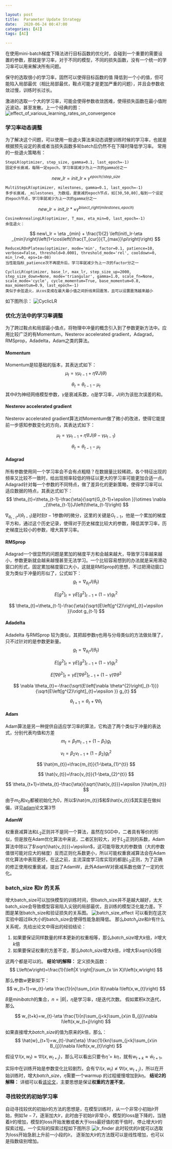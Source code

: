 ```yaml
---

layout: post
title:  Parameter Update Strategy
date:   2020-06-24 00:47:00
categories: [AI]
tags: [AI]

---
```



在使用mini-batch梯度下降法进行目标函数的优化时，会碰到一个重要的需要设置的参数，那就是学习率，对于不同的模型，不同的损失函数，没有一个统一的学习率可以用来解决所有问题。

保守的选取很小的学习率，固然可以使得目标函数的值 降低到一个小的值，但可能陷入局部最优（相比局部最优，鞍点可能才是更加严重的问题），并且会参数收敛过慢，训练时长过长。

激进的选取一个大的学习率，可能会使得参数收敛困难，使得损失函数在最小值附近波动，甚至发散。上一个经典的图：![effect_of_various_learning_rates_on_convergence][1]

### 学习率动态调整
为了解决这个问题，可以使用一些退火算法来动态调整训练时候的学习率，也就是根据预先设定的表或者当损失函数多轮batch后仍然不在下降时降低学习率。
常用的一些退火策略有：

~~~python3
StepLR(optimizer, step_size, gamma=0.1, last_epoch=-1)
固定步长衰减，每隔一定epoch，学习率就减少为上一次的gamma分之一
~~~

$$
new\_lr = init\_lr\times \gamma^{epoch//step\_size}
$$

~~~python3
MultiStepLR(optimizer, milestones, gamma=0.1, last_epoch=-1)
多步长衰减，_milestones_ 为数组，是衰减的epoch节点，如[30,50,80],每到一个设定的epoch节点，学习率就减少为上一次的gamma分之一
~~~

$$
new\_lr = init\_lr*\times \gamma^{bisect\_right\left(milestones,epoch\right)}
$$

~~~python3
CosineAnnealingLR(optimizer, T_max, eta_min=0, last_epoch=-1)
余弦退火：
~~~

$$
new\_lr = \eta _{min} + \frac{1}{2} \left(init\_lr-\eta _{min}\right)\left(1+\cos\left(\frac{T_{cur}}{T_{max}}\pi\right)\right)
$$

~~~python3
ReduceLROnPlateau(optimizer, mode='min', factor=0.1, patience=10, verbose=False, threshold=0.0001, threshold_mode='rel', cooldown=0, min_lr=0, eps=1e-08)
当性能指标_patience次不再提升后，学习率就减少为上一次的factor分之一
~~~

~~~python3
CyclicLR(optimizer, base_lr, max_lr, step_size_up=2000, step_size_down=None, mode='triangular', gamma=1.0, scale_fn=None, scale_mode='cycle', cycle_momentum=True, base_momentum=0.8, max_momentum=0.9, last_epoch=-1)
类似于余弦退火，从cos变成在最大最小值之间折线来回震荡，且可以设置震荡越来越小
~~~

如下图所示：
![CyclicLR][2]

### 优化方法中的学习率调整
为了跨过鞍点和局部最小值点，将物理中冲量的概念引入到了参数更新方法中。应用比较广泛的有Momentum，Nesterov accelerated gradient，Adagrad，RMSprop，Adadelta，Adam之类的算法。
#### Momentum
Momentum是较基础的版本，其表达式如下：
$$
\mu_{t}=\gamma\mu_{t-1}+\eta \nabla J\left(\theta\right)
$$

$$
\theta_{t}=\theta_{t-1}-\mu_{t}
$$
其中$\theta$为神经网络模型参数，$\gamma$是衰减系数，$\eta$是学习率，$J\left(\theta\right)$为该批次误差的和。

#### Nesterov accelerated gradient
Nesterov accelerated gradient算法对Momentum做了微小的改进，使得它能提前一步感知参数变化的方向，其表达式如下：

$$
\mu_{t}=\gamma\mu_{t-1}+\eta \nabla J\left(\theta-\gamma\mu_{t-1}\right)
$$

$$
\theta_{t}=\theta_{t-1}-\mu_{t}
$$

#### Adagrad
所有参数使用同一个学习率会不会有点粗糙？在数据量比较稀疏，各个特征出现的频率又比较不一致时，给出现频率较低的特征以更大的学习率可能更加合适一点。Adagrad针对每一个参数的不同特点，做了差异化的更新策略，使得学习率可以适应数据的特点，其表达式如下：
$$
\theta_{t}=\theta_{t-1}-\frac{\eta}{\sqrt{G_{t-1}+\epsilon }}\otimes \nabla _{\theta_{t-1}}J\left(\theta_{t-1}\right)
$$

$\nabla _{\theta_{t-1}}J\left(\theta_{t-1}\right)$是时刻$t-1$参数$\theta$的微分，这里的关键是$G_{t-1}$，他是一个累加的梯度平方和，通过这个历史记录，使得对于历史梯度比较大的参数，降低其学习率，历史梯度比较小的参数，增大其学习率。

#### RMSprop
Adagrad一个很显然的问题是累加的梯度平方和会越来越大，导致学习率越来越小，参数更新就会越来越慢甚至无法学习。一个比较容易想到的办法就是采用滑动窗口的形式，固定累加梯度窗口大小，这就是RMSprop的思想，不过把滑动窗口变为类似于冲量的形似了，公式如下：
$$
g_{t}=\nabla _{\theta_{t}}J\left(\theta_{t}\right)
$$

$$
E\left[g^{2}\right]_{t}=\gamma E\left[g^{2}\right]_{t-1} + \left(1-\gamma\right)g_{t}^{2}
$$

$$
\theta_{t}=\theta_{t-1}-\frac{\eta}{\sqrt{E\left[g^{2}\right]_{t}+\epsilon }}\odot g_{t-1}
$$

#### Adadelta
Adadelta 与RMSprop 较为类似，其把超参数$\eta$也用与分母类似的方法做处理了，只不过针对的是参数更新量。
$$
g_{t}=\nabla _{\theta_{t}}J\left(\theta_{t}\right)
$$

$$
E\left[g^{2}\right]_{t}=\gamma E\left[g^{2}\right]_{t-1} + \left(1-\gamma\right)g_{t}^{2}
$$

$$
E\left[\nabla \theta^{2}\right]_{t}=\gamma E\left[\nabla \theta^{2}\right]_{t-1} + \left(1-\gamma\right)\nabla \theta^{2}
$$

$$
\nabla \theta_{t}=-\frac{\sqrt{E\left[\nabla \theta^{2}\right]_{t-1}}}{\sqrt{E\left[g^{2}\right]_{t}+\epsilon }} g_{t}
$$


$$
\theta_{t+1}=\theta_{t}+\nabla \theta_{t}
$$

#### Adam
Adam算法是另一种提供自适应学习率的算法，它构造了两个类似于冲量的表达式，分别代表均值和方差
$$
m_{t}=\beta_{1}m_{t-1}+\left(1-\beta_{1}\right)g_{t}
$$

$$
v_{t}=\beta_{2}v_{t-1}+\left(1-\beta_{2}\right)g_{t}^{2}
$$

$$
\hat{m_{t}}=\frac{m_{t}}{1-\beta_{1}^{t}}
$$

$$
\hat{v_{t}}=\frac{v_{t}}{1-\beta_{2}^{t}}
$$


$$
\theta_{t+1}=\theta_{t}-\frac{\eta}{\sqrt{\hat{v_{t}}}+\epsilon }\hat{m_{t}}
$$

由于$m_{0}$和$v_{0}$都被初始化为0，所以$\hat{m_{t}}$和$\hat{v_{t}}$其实是在做纠偏，详见[adam][5]论文第3节
#### AdamW
权重衰减算法和$L_{2}$正则并不是同一个算法，虽然在SGD中，二者具有等价的形似，但是放在Adam优化算法中来说，二者区别较大，对于$L_{2}$正则的系数，Adam算法中除以了$\sqrt{\hat{v_{t}}}+\epsilon$，这可能导致大的参数值（大的参数值很可能对应大的梯度）反而正则化系数更小，所以可能权重衰减算法会在Adam优化算法中表现更好。在这之前，主流深度学习库实现的都是$L_{2}$正则，为了正确的修正使用权重衰减，提出了AdamW，此外AdamW对衰减系数也做了一定的优化。
### batch_size 和lr 的关系
增大batch_size可以加快模型的训练时间，但batch_size并不是越大越好，太大batch_size会导致模型容易陷入尖锐的局部最优，且训练的模型泛化能力差。下图是某张batch_size和验证损失的关系图。
![batch_size_effect][3]
可以看到在这次实验中超过8k大小的batch_size会使得性能急剧降低。
那么$batch_size$和$lr$有什么关系呢，先给出论文中得出的经验结论：
1. 如果要保证同样数量的样本更新的权重相等，那么$batch\_size$增大$k$倍，$lr$增大$k$倍
2. 如果要保证权重的方差不变，那么$batch\_size$增大$k$倍，$lr$增大$\sqrt{k}$倍

这两个都是可以的。
**结论1的解释：**
定义损失函数：
$$
L\left(w\right)=\frac{1}{\left|X \right|}\sum_{x \in X}l\left(x,w\right)
$$

那么参数$w$更新如下：
$$
w_{t+1}=w_{t}-\eta \frac{1}{n}\sum_{x\in  B}\nabla l\left(x,w_{t}\right)
$$

$B$是$minibatch$的集合，$n=\left|B\right|$，$\eta$是学习率，$t$是迭代次数。
假如累积$k$次迭代，那么

$$
w_{t+k}=w_{t}-\eta \frac{1}{n}\sum_{j<k}\sum_{x\in  B_{j}}\nabla l\left(x,w_{t+j}\right)
$$

如果直接增大$batch\_size$的值为原来的$k$倍，那么：
$$
\hat{w}_{t+1}=w_{t}-\hat{\eta} \frac{1}{kn}\sum_{j<k}\sum_{x\in  B_{j}}\nabla l\left(x,w_{t}\right)
$$

假设$\nabla l\left(x,w_{t}\right)\approx\nabla l\left(x,w_{t+j}\right)$，那么可以看出只要令$\hat{\eta}=k\eta$，就有$w_{t+k}\approx \hat{w}_{t+1}$。

实际中在训练开始是参数变化比较剧烈，会有$\nabla l\left(x,w_{t}\right)\not\approx\nabla l\left(x,w_{t+j}\right)$，所以在开始训练时，增大$batch\_size$，$\hat{\eta}$需要一个warmup
的过程缓慢增加到$k\eta$。
**结论2的解释：**
详细可以看[该论文](https://arxiv.org/abs/1705.08741)，主要思想是保证**权重的方差不变**。

### 寻找较优的初始学习率
自动寻找较优的初始$lr$的方法的思想是，在模型训练时，从一个非常小初始$lr$开始，例如$1e-7$，逐渐加大$lr$，此时由于初始$lr$非常小，模型的loss是下降的，当随着$lr$的增加，模型的loss开始发散或者大于loss最好值的若干倍时，停止增大$lr$的探索过程。一个实际的探索过程如下图所示
![lr_finder][3]
此时较优的$lr$就可以选取为loss开始急剧上升前一小段的$lr$。
逐渐加大$lr$的方法既可以是线性增加，也可以是指数级别增加。



[1]: /mark/assets/images/2020-06-10-parameter-update-strategy/effect_of_various_learning_rates_on_convergence.png
[2]: /mark/assets/images/2020-06-10-parameter-update-strategy/cyclical_learning_rates.png
[3]: /mark/assets/images/2020-06-10-parameter-update-strategy/batch_size_effect.png
[4]: /mark/assets/images/2020-06-10-parameter-update-strategy/lr_finder.png
[5]: https://arxiv.org/pdf/1412.6980.pdf


